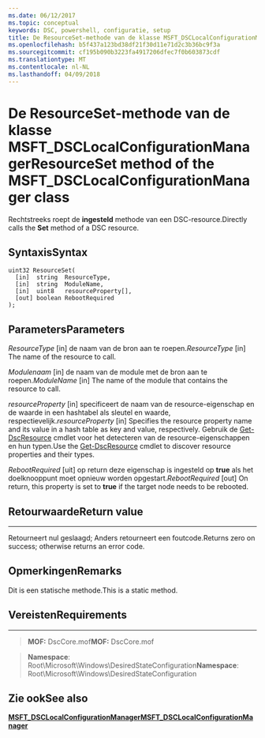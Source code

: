 ```yaml
---
ms.date: 06/12/2017
ms.topic: conceptual
keywords: DSC, powershell, configuratie, setup
title: De ResourceSet-methode van de klasse MSFT_DSCLocalConfigurationManager
ms.openlocfilehash: b5f437a123bd38df21f30d11e71d2c3b36bc9f3a
ms.sourcegitcommit: cf195b090b3223fa4917206dfec7f0b603873cdf
ms.translationtype: MT
ms.contentlocale: nl-NL
ms.lasthandoff: 04/09/2018
---
```

# <a name="resourceset-method-of-the-msftdsclocalconfigurationmanager-class"></a><span data-ttu-id="f6da4-103">De ResourceSet-methode van de klasse MSFT_DSCLocalConfigurationManager</span><span class="sxs-lookup"><span data-stu-id="f6da4-103">ResourceSet method of the MSFT_DSCLocalConfigurationManager class</span></span>

<span data-ttu-id="f6da4-104">Rechtstreeks roept de **ingesteld** methode van een DSC-resource.</span><span class="sxs-lookup"><span data-stu-id="f6da4-104">Directly calls the **Set** method of a DSC resource.</span></span>

<a name="syntax"></a><span data-ttu-id="f6da4-105">Syntaxis</span><span class="sxs-lookup"><span data-stu-id="f6da4-105">Syntax</span></span>
------

```mof
uint32 ResourceSet(
  [in]  string  ResourceType,
  [in]  string  ModuleName,
  [in]  uint8   resourceProperty[],
  [out] boolean RebootRequired
);
```

<a name="parameters"></a><span data-ttu-id="f6da4-106">Parameters</span><span class="sxs-lookup"><span data-stu-id="f6da4-106">Parameters</span></span>
----------

<span data-ttu-id="f6da4-107">*ResourceType* \[in\] de naam van de bron aan te roepen.</span><span class="sxs-lookup"><span data-stu-id="f6da4-107">*ResourceType* \[in\] The name of the resource to call.</span></span>

<span data-ttu-id="f6da4-108">*Modulenaam* \[in\] de naam van de module met de bron aan te roepen.</span><span class="sxs-lookup"><span data-stu-id="f6da4-108">*ModuleName* \[in\] The name of the module that contains the resource to call.</span></span>

<span data-ttu-id="f6da4-109">*resourceProperty* \[in\] specificeert de naam van de resource-eigenschap en de waarde in een hashtabel als sleutel en waarde, respectievelijk.</span><span class="sxs-lookup"><span data-stu-id="f6da4-109">*resourceProperty* \[in\] Specifies the resource property name and its value in a hash table as key and value, respectively.</span></span> <span data-ttu-id="f6da4-110">Gebruik de [Get-DscResource](https://technet.microsoft.com/library/dn521625.aspx) cmdlet voor het detecteren van de resource-eigenschappen en hun typen.</span><span class="sxs-lookup"><span data-stu-id="f6da4-110">Use the [Get-DscResource](https://technet.microsoft.com/library/dn521625.aspx) cmdlet to discover resource properties and their types.</span></span>

<span data-ttu-id="f6da4-111">*RebootRequired* \[uit\] op return deze eigenschap is ingesteld op **true** als het doelknooppunt moet opnieuw worden opgestart.</span><span class="sxs-lookup"><span data-stu-id="f6da4-111">*RebootRequired* \[out\] On return, this property is set to **true** if the target node needs to be rebooted.</span></span>

## <a name="return-value"></a><span data-ttu-id="f6da4-112">Retourwaarde</span><span class="sxs-lookup"><span data-stu-id="f6da4-112">Return value</span></span>
------------

<span data-ttu-id="f6da4-113">Retourneert nul geslaagd; Anders retourneert een foutcode.</span><span class="sxs-lookup"><span data-stu-id="f6da4-113">Returns zero on success; otherwise returns an error code.</span></span>

## <a name="remarks"></a><span data-ttu-id="f6da4-114">Opmerkingen</span><span class="sxs-lookup"><span data-stu-id="f6da4-114">Remarks</span></span>

<span data-ttu-id="f6da4-115">Dit is een statische methode.</span><span class="sxs-lookup"><span data-stu-id="f6da4-115">This is a static method.</span></span>

## <a name="requirements"></a><span data-ttu-id="f6da4-116">Vereisten</span><span class="sxs-lookup"><span data-stu-id="f6da4-116">Requirements</span></span>
------------
><span data-ttu-id="f6da4-117">**MOF:** DscCore.mof</span><span class="sxs-lookup"><span data-stu-id="f6da4-117">**MOF:** DscCore.mof</span></span>

><span data-ttu-id="f6da4-118">**Namespace**: Root\Microsoft\Windows\DesiredStateConfiguration</span><span class="sxs-lookup"><span data-stu-id="f6da4-118">**Namespace**: Root\Microsoft\Windows\DesiredStateConfiguration</span></span>


## <a name="see-also"></a><span data-ttu-id="f6da4-119">Zie ook</span><span class="sxs-lookup"><span data-stu-id="f6da4-119">See also</span></span>


[<span data-ttu-id="f6da4-120">**MSFT_DSCLocalConfigurationManager**</span><span class="sxs-lookup"><span data-stu-id="f6da4-120">**MSFT_DSCLocalConfigurationManager**</span></span>](msft-dsclocalconfigurationmanager.md)